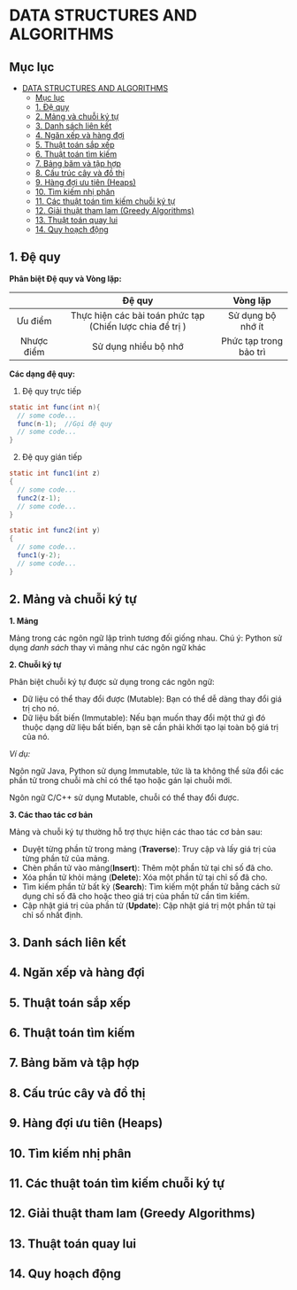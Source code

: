 # DATA STRUCTURES AND ALGORITHMS

## Mục lục
- [DATA STRUCTURES AND ALGORITHMS](#data-structures-and-algorithms)
  - [Mục lục](#mục-lục)
  - [1. Đệ quy](#1-đệ-quy)
  - [2. Mảng và chuỗi ký tự](#2-mảng-và-chuỗi-ký-tự)
  - [3. Danh sách liên kết](#3-danh-sách-liên-kết)
  - [4. Ngăn xếp và hàng đợi](#4-ngăn-xếp-và-hàng-đợi)
  - [5. Thuật toán sắp xếp](#5-thuật-toán-sắp-xếp)
  - [6. Thuật toán tìm kiếm](#6-thuật-toán-tìm-kiếm)
  - [7. Bảng băm và tập hợp](#7-bảng-băm-và-tập-hợp)
  - [8. Cấu trúc cây và đồ thị](#8-cấu-trúc-cây-và-đồ-thị)
  - [9. Hàng đợi ưu tiên (Heaps)](#9-hàng-đợi-ưu-tiên-heaps)
  - [10. Tìm kiếm nhị phân](#10-tìm-kiếm-nhị-phân)
  - [11. Các thuật toán tìm kiếm chuỗi ký tự](#11-các-thuật-toán-tìm-kiếm-chuỗi-ký-tự)
  - [12. Giải thuật tham lam (Greedy Algorithms)](#12-giải-thuật-tham-lam-greedy-algorithms)
  - [13. Thuật toán quay lui](#13-thuật-toán-quay-lui)
  - [14. Quy hoạch động](#14-quy-hoạch-động)

## 1. Đệ quy

**Phân biệt Đệ quy và Vòng lặp:**

| | Đệ quy | Vòng lặp
| :---: | :---: | :---: |
| Ưu điểm | Thực hiện các bài toán phức tạp (Chiến lược chia để trị )| Sử dụng bộ nhớ ít |
| Nhược điểm | Sử dụng nhiều bộ nhớ | Phức tạp trong bảo trì |

**Các dạng đệ quy:**

1. Đệ quy trực tiếp
   
```java
static int func(int n){
  // some code...
  func(n-1);  //Gọi đệ quy
  // some code...
}
``` 

2. Đệ quy gián tiếp

```java
static int func1(int z)
{
  // some code...
  func2(z-1);
  // some code...
}

static int func2(int y)
{
  // some code...
  func1(y-2);
  // some code...
}
```

## 2. Mảng và chuỗi ký tự

**1. Mảng**

Mảng trong các ngôn ngữ lập trình tương đối giống nhau. Chú ý: Python sử dụng *danh sách* thay vì mảng như các ngôn ngữ khác

**2. Chuỗi ký tự**

Phân biệt chuỗi ký tự được sử dụng trong các ngôn ngữ:

- Dữ liệu có thể thay đổi được (Mutable): Bạn có thể dễ dàng thay đổi giá trị cho nó.
- Dữ liệu bất biến (Immutable): Nếu bạn muốn thay đổi một thứ gì đó thuộc dạng dữ liệu bất biến, bạn sẽ cần phải khởi tạo lại toàn bộ giá trị của nó.

*Ví dụ:*

Ngôn ngữ Java, Python sử dụng Immutable, tức là ta không thể sửa đổi các phần tử trong chuỗi mà chỉ có thể tạo hoặc gán lại chuỗi mới.

Ngôn ngữ C/C++ sử dụng Mutable, chuỗi có thể thay đổi được.

**3. Các thao tác cơ bản**

Mảng và chuỗi ký tự thường hỗ trợ thực hiện các thao tác cơ bản sau:

- Duyệt từng phần tử trong mảng (**Traverse**): Truy cập và lấy giá trị của từng phần tử của mảng.
- Chèn phần tử vào mảng(**Insert**): Thêm một phần tử tại chỉ số đã cho.
- Xóa phần tử khỏi mảng (**Delete**): Xóa một phần tử tại chỉ số đã cho.
- Tìm kiếm phần tử bất kỳ (**Search**): Tìm kiếm một phần tử bằng cách sử dụng chỉ số đã cho hoặc theo giá trị của phần tử cần tìm kiếm.
- Cập nhật giá trị của phần tử (**Update**): Cập nhật giá trị một phần tử tại chỉ số nhất định.

## 3. Danh sách liên kết


## 4. Ngăn xếp và hàng đợi


## 5. Thuật toán sắp xếp


## 6. Thuật toán tìm kiếm


## 7. Bảng băm và tập hợp


## 8. Cấu trúc cây và đồ thị


## 9. Hàng đợi ưu tiên (Heaps)


## 10. Tìm kiếm nhị phân


## 11. Các thuật toán tìm kiếm chuỗi ký tự


## 12. Giải thuật tham lam (Greedy Algorithms)


## 13. Thuật toán quay lui


## 14. Quy hoạch động